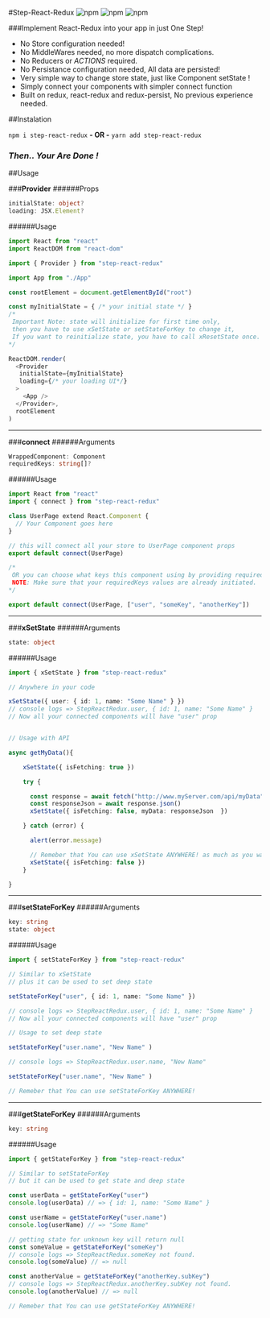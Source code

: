 #Step-React-Redux 
![npm][npmDownloads] ![npm][npmLicense] ![npm][npmVersion]

###Implement React-Redux into your app in just One Step!


- No Store configuration needed!
- No MiddleWares needed, no more dispatch complications.
- No Reducers or *ACTIONS* required.
- No Persistance configuration needed, All data are persisted!
- Very simple way to change store state, just like Component setState !
- Simply connect your components with simpler connect function
- Built on redux, react-redux and redux-persist, No previous experience needed.








##Instalation 


`npm i step-react-redux`  **- OR -**  `yarn add step-react-redux`

###  ***Then.. Your Are Done !*** 






##Usage

###**Provider**
######Props
```ts
initialState: object?
loading: JSX.Element?
```
######Usage
```js
import React from "react"
import ReactDOM from "react-dom"

import { Provider } from "step-react-redux"

import App from "./App"

const rootElement = document.getElementById("root")

const myInitialState = { /* your initial state */ }
/*
 Important Note: state will initialize for first time only,
 then you have to use xSetState or setStateForKey to change it,
 If you want to reinitialize state, you have to call xResetState once.
*/

ReactDOM.render(
  <Provider 
   initialState={myInitialState} 
   loading={/* your loading UI*/}
  >
    <App />
  </Provider>,
  rootElement
)
```



---



###**connect**
######Arguments
```ts
WrappedComponent: Component
requiredKeys: string[]?
```
######Usage
 
```ts
import React from "react"
import { connect } from "step-react-redux"

class UserPage extend React.Component {
  // Your Component goes here
}

// this will connect all your store to UserPage component props
export default connect(UserPage) 

/*
 OR you can choose what keys this component using by providing requiredKeys argument
 NOTE: Make sure that your requiredKeys values are already initiated.
*/ 

export default connect(UserPage, ["user", "someKey", "anotherKey"])
```


---



###**xSetState**
######Arguments
```ts
state: object
```
######Usage

```ts
import { xSetState } from "step-react-redux"

// Anywhere in your code

xSetState({ user: { id: 1, name: "Some Name" } })
// console logs => StepReactRedux.user, { id: 1, name: "Some Name" }
// Now all your connected components will have "user" prop


// Usage with API

async getMyData(){

    xSetState({ isFetching: true })

    try {

      const response = await fetch("http://www.myServer.com/api/myData")
      const responseJson = await response.json()
      xSetState({ isFetching: false, myData: responseJson  })

    } catch (error) {

      alert(error.message)

      // Remeber that You can use xSetState ANYWHERE! as much as you want !
      xSetState({ isFetching: false })
    }

}
```


---


###**setStateForKey**
######Arguments
```ts
key: string
state: object
```
######Usage

```ts
import { setStateForKey } from "step-react-redux"

// Similar to xSetState
// plus it can be used to set deep state

setStateForKey("user", { id: 1, name: "Some Name" })

// console logs => StepReactRedux.user, { id: 1, name: "Some Name" }
// Now all your connected components will have "user" prop

// Usage to set deep state

setStateForKey("user.name", "New Name" )

// console logs => StepReactRedux.user.name, "New Name"

setStateForKey("user.name", "New Name" )

// Remeber that You can use setStateForKey ANYWHERE!
```



---


###**getStateForKey**
######Arguments
```ts
key: string
```
######Usage

```ts
import { getStateForKey } from "step-react-redux"

// Similar to setStateForKey
// but it can be used to get state and deep state

const userData = getStateForKey("user") 
console.log(userData) // => { id: 1, name: "Some Name" }

const userName = getStateForKey("user.name") 
console.log(userName) // => "Some Name"

// getting state for unknown key will return null
const someValue = getStateForKey("someKey") 
// console logs => StepReactRedux.someKey not found.
console.log(someValue) // => null

const anotherValue = getStateForKey("anotherKey.subKey") 
// console logs => StepReactRedux.anotherKey.subKey not found.
console.log(anotherValue) // => null

// Remeber that You can use getStateForKey ANYWHERE!
```



[npmDownloads]: <https://img.shields.io/npm/dt/step-react-redux?label=Installs&logo=npm&style=plastic>
[npmLicense]: <https://img.shields.io/npm/l/step-react-redux?label=License&style=plastic>
[npmVersion]: <https://img.shields.io/npm/v/step-react-redux?label=Latest%20Version&style=plastic>
